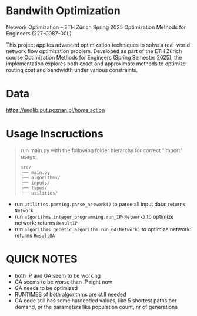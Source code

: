 # Bandwith Optimization

Network Optimization – ETH Zürich Spring 2025
Optimization Methods for Engineers (227-0087-00L)

This project applies advanced optimization techniques to solve a real-world network flow optimization problem. Developed as part of the ETH Zürich course Optimization Methods for Engineers (Spring Semester 2025), the implementation explores both exact and approximate methods to optimize routing cost and bandwidth under various constraints.

# Data

<https://sndlib.put.poznan.pl/home.action>


# Usage Inscructions

> run main.py with the following folder hierarchy for correct "import" usage
>```
> src/
> ├── main.py
> ├── algorithms/
> ├── inputs/
> ├── types/
> ├── utilities/
> ```

- run `utilities.parsing.parse_network()` to parse all input data: returns `Network`
- run `algorithms.integer_programming.run_IP(Network)` to optimize network: returns `ResultIP`
- run `algorithms.genetic_algorithm.run_GA(Network)` to optimize network: returns `ResultGA`

# QUICK NOTES

- both IP and GA seem to be working
- GA seems to be worse than IP right now
- GA needs to be optimized
- RUNTIMES of both algorithms are still needed
- GA code still has some hardcoded values, like 5 shortest paths per demand, or the parameters like population count, nr of generations

